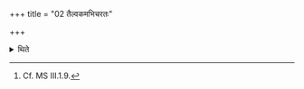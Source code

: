 +++
title = "02 तैल्वकमभिचरतः"

+++

<details><summary>थिते</summary>

2. In the case of a sacrificer practising black magic (the Adhvaryu puts a fuel-stick) of Tilvaka (-tree) (in the fire in the pan).[^1]   

[^1]: Cf. MS III.1.9. 

</details>
